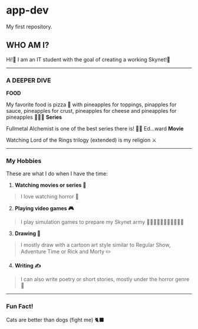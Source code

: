 # app-dev
My first repository.


## **WHO AM I?**
Hi!👋 I am an IT student with the goal of creating a working Skynet!🤖

---

### **A DEEPER DIVE**
**FOOD**

My favorite food is pizza 🍕 with pineapples for toppings, pinapples for sauce, pineapples for crust, pineapples for cheese and pineapples for pineapples 🍍🍍🍍
**Series**

Fullmetal Alchemist is one of the best series there is! 🐶👧 Ed...ward
**Movie**

Watching Lord of the Rings trilogy (extended) is my religion ⚔️

---

### **My Hobbies**
These are what I do when I have the time:
1. **Watching movies or series 🎥**
> I love watching horror 👻
2. **Playing video games 🎮**
> I play simulation games to prepare my Skynet army 🤖🤖🤖🤖🤖🤖🤖🤖🤖🤖🤖
3. **Drawing 🎨**
> I mostly draw with a cartoon art style similar to Regular Show, Adventure Time or Rick and Morty ✏️
4. **Writing ✍️**
> I can also write poetry or short stories, mostly under the horror genre 👻

---

### **Fun Fact!**
Cats are better than dogs (fight me) 🐈‍⬛
